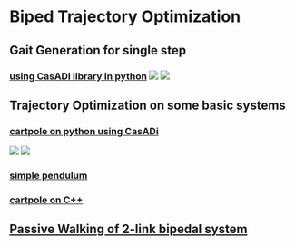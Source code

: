 # Biped Trajectory Optimization
## Gait Generation for single step
### [using CasADi library in python](https://github.com/hubble-02/biped_trajectory_optimization/blob/master/five-link-gait-generation/gait_generation.py) ![](https://github.com/hubble-02/biped_trajectory_optimization/blob/master/five-link-gait-generation/animation2.gif) ![](https://github.com/hubble-02/biped_trajectory_optimization/blob/master/five-link-gait-generation/graph.png)
## Trajectory Optimization on some basic systems
### [cartpole on python using CasADi](https://github.com/hubble-02/biped_trajectory_optimization/blob/master/basic_tasks/catpole-python/cart.py)
![](https://github.com/hubble-02/biped_trajectory_optimization/blob/master/basic_tasks/catpole-python/cartpole.gif) ![](https://github.com/hubble-02/biped_trajectory_optimization/blob/master/basic_tasks/catpole-python/Graph.png)

### [simple pendulum](https://github.com/hubble-02/biped_trajectory_optimization/blob/master/basic_tasks/simple_pendulum.m)

### [cartpole on C++](https://github.com/hubble-02/biped_trajectory_optimization/tree/master/basic_tasks/cartpole-cpp)

## [Passive Walking of 2-link bipedal system](https://github.com/hubble-02/biped_trajectory_optimization/tree/master/Passive%20Walker)


